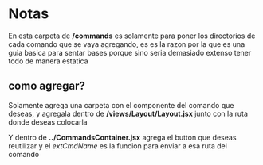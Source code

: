# Notas

En esta carpeta de **/commands** es solamente para poner los directorios de cada comando que se vaya agregando, es es la razon por la que es una guia basica para sentar bases porque sino seria demasiado extenso tener todo de manera estatica

## como agregar?

Solamente agrega una carpeta con el componente del comando que deseas, y agregala dentro de
**/views/Layout/Layout.jsx** junto con la ruta donde deseas colocarla

Y dentro de **../CommandsContainer.jsx** agrega el button que deseas reutilizar y el _extCmdName_ es la funcion para enviar a esa ruta del comando
